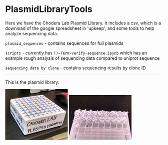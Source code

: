# PlasmidLibraryTools

Here we have the Chodera Lab Plasmid Library. It includes a csv, which is a download of the google spreadsheet in 'upkeep', and some tools to help analyze sequencing data.

`plasmid_sequences` - contains sequences for full plasmids

`scripts` - currently has `T7-Term-verify-sequence.ipynb` which has an example rough analysis of sequencing data compared to uniprot sequence 

`sequencing data by clone` - contains sequencing results by clone ID

---

This is the plasmid library:

<img src="img/PlasmidLibrary1.png" width="200" />
<img src="img/PlasmidLibrary1-tubes.png" width="200" />

